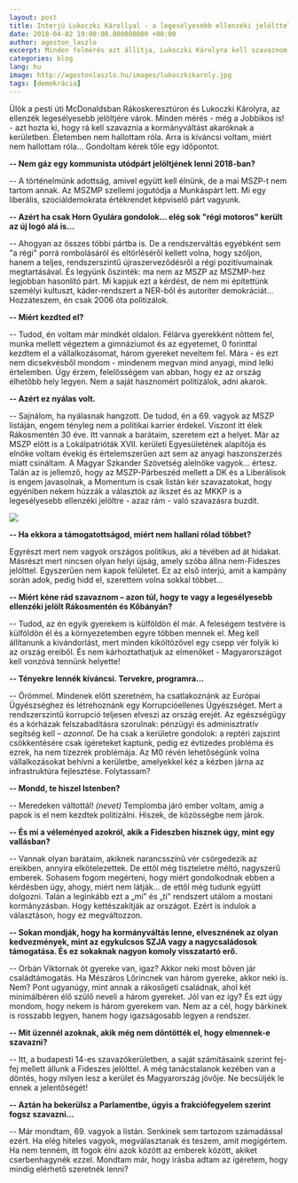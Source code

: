 ```yaml
---
layout: post
title: Interjú Lukoczki Károllyal - a legesélyesebb ellenzéki jelölttel Rákosmentén
date: 2018-04-02 19:00:00.000000000 +00:00
author: agoston_laszlo
excerpt: Minden felmérés azt állítja, Lukoczki Károlyra kell szavaznom Rákosmentén, ha változást akarok. Úgy döntöttem, kérek tőle egy interjút.
categories: blog
lang: hu
image: http://agostonlaszlo.hu/images/lukoczkikaroly.jpg
tags: [demokrácia]
---
```

Ülök a pesti úti McDonaldsban Rákoskeresztúron és Lukoczki Károlyra, az ellenzék legesélyesebb jelöltjére várok. Minden mérés - még a Jobbikos is! - azt hozta ki, hogy rá kell szavaznia a kormányváltást akaróknak a kerületben. Életemben nem hallottam róla. Arra is kíváncsi voltam, miért nem hallottam róla... Gondoltam kérek tőle egy időpontot.

**-- Nem gáz egy kommunista utódpárt jelöltjének lenni 2018-ban?**

-- A történelmünk adottság, amivel együtt kell élnünk, de a mai MSZP-t nem tartom annak. Az MSZMP szellemi jogutódja a Munkáspárt lett. Mi egy liberális, szociáldemokrata értékrendet képviselő párt vagyunk.

**-- Azért ha csak Horn Gyulára gondolok... elég sok "régi motoros" került az új logó alá is...**

-- Ahogyan az összes többi pártba is. De a rendszerváltás egyébként sem "a régi" porrá rombolásáról és eltörléséről kellett volna, hogy szóljon, hanem a teljes, rendszerszintű újraszerveződésről a régi pozitívumainak megtartásával. És legyünk őszinték: ma nem az MSZP az MSZMP-hez legjobban hasonlító párt. Mi kapjuk ezt a kérdést, de nem mi építettünk személyi kultuszt, káder-rendszert a NER-ből és autoriter demokráciát... Hozzáteszem, én csak 2006 óta politizálok.

**-- Miért kezdted el?**

-- Tudod, én voltam már mindkét oldalon. Félárva gyerekként nőttem fel, munka mellett végeztem a gimnáziumot és az egyetemet, 0 forinttal kezdtem el a vállalkozásomat, három gyereket neveltem fel. Mára - és ezt nem dicsekvésből mondom - mindenem megvan mind anyagi, mind lelki értelemben. Úgy érzem, felelősségem van abban, hogy ez az ország élhetőbb hely legyen. Nem a saját hasznomért politizálok, adni akarok.

**-- Azért ez nyálas volt.**

-- Sajnálom, ha nyálasnak hangzott. De tudod, én a 69. vagyok az MSZP listáján, engem tényleg nem a politikai karrier érdekel. Viszont itt élek Rákosmentén 30 éve. Itt vannak a barátaim, szeretem ezt a helyet. Már az MSZP előtt is a Lokálpatrióták XVII. kerületi Egyesületének alapítója és elnöke voltam évekig és értelemszerűen azt sem az anyagi haszonszerzés miatt csináltam. A Magyar Szkander Szövetség alelnöke vagyok... értesz. Talán az is jellemző, hogy az MSZP-Párbeszéd mellett a DK és a Liberálisok is engem javasolnak, a Momentum is csak listán kér szavazatokat, hogy egyéniben nekem húzzák a választók az ikszet és az MKKP is a legesélyesebb ellenzéki jelöltre - azaz rám - való szavazásra buzdít.

![](http://agostonlaszlo.hu/images/lukoczkikaroly2.jpg)

**-- Ha ekkora a támogatottságod, miért nem hallani rólad többet?**

Egyrészt mert nem vagyok országos politikus, aki a tévében ad át hidakat. Másrészt mert nincsen olyan helyi újság, amely szóba állna nem-Fideszes jelölttel. Egyszerűen nem kapok felületet. Ez az első interjú, amit a kampány során adok, pedig hidd el, szerettem volna sokkal többet...

**-- Miért kéne rád szavaznom – azon túl, hogy te vagy a legesélyesebb ellenzéki jelölt Rákosmentén és Kőbányán?**

-- Tudod, az én egyik gyerekem is külföldön él már. A feleségem testvére is külföldön él és a környezetemben egyre többen mennek el. Meg kell állítanunk a kivándorlást, mert minden kiköltözővel egy csepp vér folyik ki az ország ereiből. És nem kárhoztathatjuk az elmenőket - Magyarországot kell vonzóvá tennünk helyette!

**-- Tényekre lennék kíváncsi. Tervekre, programra...**

-- Örömmel. Mindenek előtt szeretném, ha csatlakoznánk az Európai Ügyészséghez és létrehoznánk egy Korrupcióellenes Ügyészséget. Mert a rendszerszintű korrupció teljesen elveszi az ország erejét. Az egészségügy és a kórházak felszabadításra szorulnak: pénzügyi és adminisztratív segítség kell – *azonnal*. De ha csak a kerületre gondolok: a reptéri zajszint csökkentésére csak ígéreteket kaptunk, pedig ez évtizedes probléma és ezrek, ha nem tízezrek problémája. Az M0 révén lehetőségünk volna vállalkozásokat behívni a kerületbe, amelyekkel kéz a kézben járna az infrastruktúra fejlesztése. Folytassam?

**-- Mondd, te hiszel Istenben?**

-- Meredeken váltottál! *(nevet)* Templomba járó ember voltam, amíg a papok is el nem kezdtek politizálni. Hiszek, de közösségbe nem járok.

**-- És mi a véleményed azokról, akik a Fideszben hisznek úgy, mint egy vallásban?**

-- Vannak olyan barátaim, akiknek narancsszínű vér csörgedezik az ereikben, annyira elkötelezettek. De ettől még tiszteletre méltó, nagyszerű emberek. Sohasem fogom megérteni, hogy miért gondolkodnak ebben a kérdésben úgy, ahogy, miért nem látják… de ettől még tudunk együtt dolgozni. Talán a leginkább ezt a „mi” és „ti” rendszert utálom a mostani kormányzásban. Hogy kettészakítják az országot. Ezért is indulok a választáson, hogy ez megváltozzon.

**-- Sokan mondják, hogy ha kormányváltás lenne, elvesznének az olyan kedvezmények, mint az egykulcsos SZJA vagy a nagycsaládosok támogatása. És ez sokaknak nagyon komoly visszatartó erő.**

-- Orbán Viktornak öt gyereke van, igaz? Akkor neki most bőven jár családtámogatás. Ha Mészáros Lőrincnek van három gyereke, akkor neki is. Nem? Pont ugyanúgy, mint annak a rákosligeti családnak, ahol két minimálbéren élő szülő neveli a három gyereket. Jól van ez így? És ezt úgy mondom, hogy nekem is három gyerekem van. Nem az a cél, hogy bárkinek is rosszabb legyen, hanem hogy igazságosabb legyen a rendszer.

**-- Mit üzennél azoknak, akik még nem döntötték el, hogy elmennek-e szavazni?**

-- Itt, a budapesti 14-es szavazókerületben, a saját számításaink szerint fej-fej mellett állunk a Fideszes jelölttel. A még tanácstalanok kezében van a döntés, hogy milyen lesz a kerület és Magyarország jövője. Ne becsüljék le ennek a jelentőségét!

**-- Aztán ha bekerülsz a Parlamentbe, úgyis a frakciófegyelem szerint fogsz szavazni...**

-- Már mondtam, 69. vagyok a listán. Senkinek sem tartozom számadással ezért. Ha elég hiteles vagyok, megválasztanak és teszem, amit megígértem. Ha nem tenném, itt fogok élni azok között az emberek között, akiket cserbenhagynék ezzel. Mondtam már, hogy írásba adtam az ígéretem, hogy mindig elérhető szeretnék lenni?

